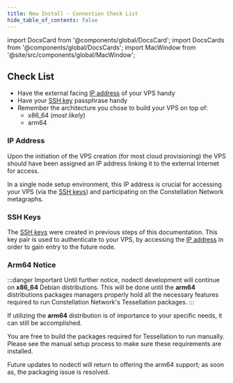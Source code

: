 ```yaml
---
title: New Install - Connection Check List
hide_table_of_contents: false
---
```

<intro-end />

import DocsCard from '@components/global/DocsCard';
import DocsCards from '@components/global/DocsCards';
import MacWindow from '@site/src/components/global/MacWindow';

<head>
  <title>Constellation Network automation with nodectl</title>
  <meta
    name="description"
    content="nodectl installation of new node"
  />
</head>

## Check List
 - Have the external facing [IP address](#ip-address) of your VPS handy
 - Have your [SSH key](#ssh-keys) passphrase handy
 - Remember the architecture you chose to build your VPS on top of:
   - x86_64 (*most likely*)
   - arm64

### IP Address

Upon the initiation of the VPS creation (for most cloud provisioning) the VPS should have been assigned an IP address linking it to the external Internet for access. 

In a single node setup environment, this IP address is crucial for accessing your VPS (via  the [SSH keys](#ssh-keys)) and participating on the Constellation Network metagraphs.

### SSH Keys

The [SSH keys](/validate/validator/ssh-keys) were created in previous steps of this documentation.  This key pair is used to authenticate to your VPS, by accessing the [IP address](#ip-address) in order to gain entry to the future node.

### Arm64 Notice

:::danger Important
Until further notice, nodectl development will continue on **x86_64** Debian distributions.  This will be done until the **arm64** distributions packages managers properly hold all the necessary features required to run Constellation Network's Tessellation packages.
:::

If utilizing the **arm64** distribution is of importance to your specific needs, it can still be accomplished. 

You are free to build the packages required for Tessellation to run manually.  Please see the manual setup process to make sure these requirements are installed.  

Future updates to nodectl will return to offering the arm64 support; as soon as, the packaging issue is resolved.  